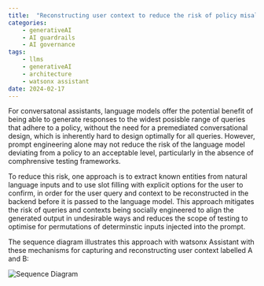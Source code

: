 ```yaml
---
title:  "Reconstructing user context to reduce the risk of policy misaligned generated content in LLM enabled conversational assistants"
categories: 
    - generativeAI
    - AI guardrails
    - AI governance
tags: 
    - llms
    - generativeAI
    - architecture
    - watsonx assistant
date: 2024-02-17
---
```


For conversatonal assistants, language models offer the potential benefit of being able to generate responses to the widest posisble range of queries that adhere to a policy, without the need for a premediated conversational design, which is inherently hard to design optimally for all queries. However, prompt engineering alone may not reduce the risk of the language model deviating from a policy to an acceptable level, particularly in the absence of comphrensive testing frameworks.

To reduce this risk, one approach is to extract known entities from natural language inputs and to use slot filling with explicit options for the user to confirm, in order for the user query and context to be reconstructed in the backend before it is passed to the language model. This approach mitigates the risk of queries and contexts being socially engineered to align the generated output in undesirable ways and reduces the scope of testing to optimise for permutations of determinstic inputs injected into the prompt.

The sequence diagram illustrates this approach with watsonx Assistant with these mechanisms for capturing and reconstructing user context labelled A and B:

![Sequence Diagram](assistant-user-context.png)